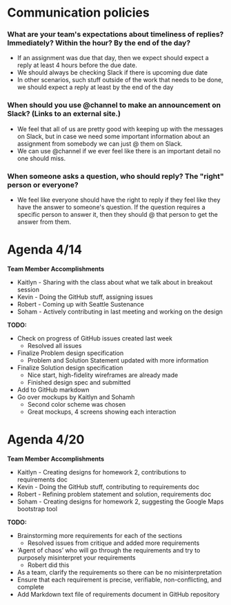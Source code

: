 # Communication policies
### What are your team's expectations about timeliness of replies? Immediately? Within the hour? By the end of the day?
- If an assignment was due that day, then we expect should expect a reply at least 4 hours before the due date. 
- We should always be checking Slack if there is upcoming due date
- In other scenarios, such stuff outside of the work that needs to be done, we should expect a reply at least by the end of the day

### When should you use @channel to make an announcement on Slack? (Links to an external site.)
- We feel that all of us are pretty good with keeping up with the messages on Slack, but in case we need some important 
information about an assignment from somebody we can just @ them on Slack.
- We can use @channel if we ever feel like there is an important detail no one should miss.

### When someone asks a question, who should reply? The "right" person or everyone?
- We feel like everyone should have the right to reply if they feel like they have the answer to someone's question. If the
question requires a specific person to answer it, then they should @ that person to get the answer from them.

# **Agenda 4/14**
**Team Member Accomplishments** 
- Kaitlyn - Sharing with the class about what we talk about in breakout session
- Kevin - Doing the GitHub stuff, assigning issues
- Robert - Coming up with Seattle Sustenance
- Soham - Actively contributing in last meeting and working on the design

**TODO:**
- Check on progress of GitHub issues created last week 
    - Resolved all issues
- Finalize Problem design specification
    - Problem and Solution Statement updated with more information
- Finalize Solution design specification
    - Nice start, high-fidelity wireframes are already made
    - Finished design spec and submitted
- Add to GitHub markdown
- Go over mockups by Kaitlyn and Sohamh
    - Second color scheme was chosen
    - Great mockups, 4 screens showing each interaction

# Agenda 4/20
**Team Member Accomplishments**
- Kaitlyn - Creating designs for homework 2, contributions to requirements doc
- Kevin - Doing the GitHub stuff, contributing to requirements doc
- Robert - Refining problem statement and solution, requirements doc
- Soham - Creating designs for homework 2, suggesting the Google Maps bootstrap tool

**TODO:**
- Brainstorming more requirements for each of the sections
    - Resolved issues from critique and added more requirements
- ‘Agent of chaos’ who will go through the requirements and try to purposely misinterpret your requirements 
    - Robert did this
- As a team, clarify the requirements so there can be no misinterpretation
- Ensure that each requirement is precise, verifiable, non-conflicting, and complete
- Add Markdown text file of requirements document in GitHub repository